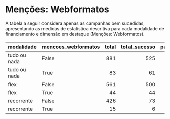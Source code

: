 # Menções: Webformatos

A tabela a seguir considera apenas as campanhas bem sucedidas, apresentando as medidas
de estatística descritiva para cada modalidade de financiamento e dimensão em destaque
(Menções: Webformatos).

| modalidade   | mencoes_webformatos   |   total |   total_sucesso |   particip |   taxa_sucesso |   valor_sucesso |   media_sucesso |   std_sucesso |   min_sucesso |   max_sucesso |
|:-------------|:----------------------|--------:|----------------:|-----------:|---------------:|----------------:|----------------:|--------------:|--------------:|--------------:|
| tudo ou nada | False                 |     881 |             525 |       91,4 |           59,6 |     11.269.233,43 |        21.465,21 |      23.607,32 |         44,25 |     321.726,84 |
| tudo ou nada | True                  |      83 |              61 |        8,6 |           73,5 |      1.114.148,09 |        18.264,72 |      15.072,65 |       2.805,96 |      79.100,75 |
| flex         | False                 |     561 |             500 |       92,7 |           89,1 |      4.582.634,30 |         9.165,27 |      22.232,00 |         24,19 |     358.829,68 |
| flex         | True                  |      44 |              44 |        7,3 |          100,0 |       722.310,43 |        16.416,15 |      57.626,97 |        429,00 |     385.603,24 |
| recorrente   | False                 |     426 |              73 |       96,6 |           17,1 |        24.148,71 |          330,80 |        724,69 |          3,08 |       4.127,14 |
| recorrente   | True                  |      15 |               6 |        3,4 |           40,0 |          763,93 |          127,32 |        186,21 |          3,08 |        467,17 |
